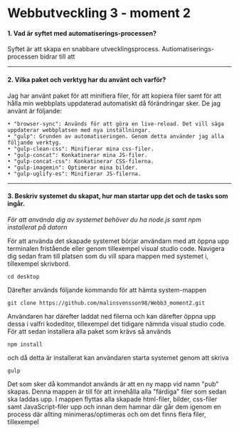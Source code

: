 # Webbutveckling 3 - moment 2

#### 1. Vad är syftet med automatiserings-processen? 

Syftet är att skapa en snabbare utvecklingsprocess.
Autiomatiserings-processen bidrar till att 

***

 #### 2. Vilka paket och verktyg har du använt och varför? 
Jag har använt paket för att minifiera filer, för att kopiera filer samt för att hålla min 
webbplats uppdaterad automatiskt då förändringar sker. De jag använt är följande: 

```
• "browser-sync": Används för att göra en live-reload. Det vill säga uppdaterar webbplatsen med nya inställningar.
• "gulp": Grunden av automatiseringen. Genom detta använder jag alla följande verktyg. 
• "gulp-clean-css": Minifierar mina css-filer.
• "gulp-concat": Konkatinerar mina JS-filer.
• "gulp-concat-css": Konkatinerar CSS-filerna.
• "gulp-imagemin": Optimerar mina bilder.
• "gulp-uglify-es": Minifierar JS-filerna.
```
***

#### 3. Beskriv systemet du skapat, hur man startar upp det och de tasks som ingår. 
*För att använda dig av systemet behöver du ha node.js samt npm installerat på datorn* 

 För att använda det skapade systemet börjar användarn med att öppna upp terminalen fristående eller genom tillexempel visual studio code. Navigera dig sedan fram till platsen som du vill spara mappen med systemet i, tillexempel skrivbord. 
```
cd desktop 
```
Därefter används följande kommando för att hämta system-mappen
```
git clone https://github.com/malinsvensson98/Webb3_moment2.git 
```
Användaren har därefter laddat ned filerna och kan därefter öppna upp dessa i valfri kodeditor, tillexempel det tidigare nämnda visual studio code. 
För att sedan installera alla paket som krävs så används 
```
npm install 
```
och då detta är installerat kan användaren starta systemet genom att skriva
```
gulp 
```
Det som sker då kommandot används är att en ny mapp vid namn "pub" skapas. 
Denna mappen är till för att innehålla alla "färdiga" filer som sedan ska laddas upp. 
I mappen flyttas alla skapade html-filer, bilder, css-filer samt JavaScript-filer upp och innan dem hamnar där går dem igenom en process där allting minimeras/optimeras och om det finns flera filer, tillexempel 




